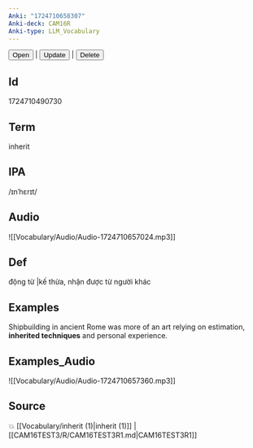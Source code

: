 ```yaml
---
Anki: "1724710658307"
Anki-deck: CAM16R
Anki-type: LLM_Vocabulary
---
```

<button class="anki-btn-open">Open</button> | <button class="anki-btn-update">Update</button> | <button class="anki-btn-delete">Delete</button>

## Id
1724710490730
## Term
inherit
## IPA
 /ɪnˈhɛrɪt/
## Audio
 ![[Vocabulary/Audio/Audio-1724710657024.mp3]]

## Def
 động từ |kế thừa, nhận được từ người khác 
## Examples
Shipbuilding in ancient Rome was more of an art relying on estimation, **inherited techniques** and personal experience.

## Examples_Audio
![[Vocabulary/Audio/Audio-1724710657360.mp3]]
## Source
💥 [[Vocabulary/inherit (1)|inherit (1)]] |  [[CAM16TEST3/R/CAM16TEST3R1.md|CAM16TEST3R1]]